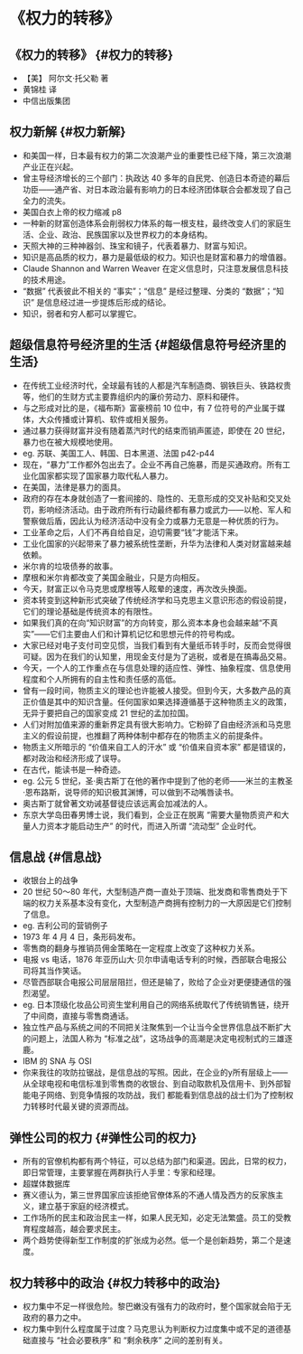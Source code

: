 # 《权力的转移》


## 《权力的转移》 {#权力的转移}

-   【美】 阿尔文·托父勒 著
-   黄锦桂 译
-   中信出版集团


## 权力新解 {#权力新解}

-   和美国一样，日本最有权力的第二次浪潮产业的重要性已经下降，第三次浪潮产业正在兴起。
-   曾主导经济增长的三个部门：执政达 40 多年的自民党、创造日本奇迹的幕后功臣——通产省、对日本政治最有影响力的日本经济团体联合会都发现了自己全力的流失。
-   美国白衣上帝的权力缩减 p8
-   一种新的财富创造体系会削弱权力体系的每一根支柱，最终改变人们的家庭生活、企业、政治、民族国家以及世界权力的本身结构。
-   天照大神的三种神器剑、珠宝和镜子，代表着暴力、财富与知识。
-   知识是高品质的权力，暴力是最低级的权力。知识也是财富和暴力的增值器。
-   Claude Shannon and Warren Weaver 在定义信息时，只注意发展信息科技的技术用途。
-   “数据” 代表彼此不相关的 “事实”；“信息” 是经过整理、分类的 “数据”；“知识” 是信息经过进一步提炼后形成的结论。
-   知识，弱者和穷人都可以掌握它。


## 超级信息符号经济里的生活 {#超级信息符号经济里的生活}

-   在传统工业经济时代，全球最有钱的人都是汽车制造商、钢铁巨头、铁路权贵等，他们的生财方式主要靠组织内的廉价劳动力、原料和硬件。
-   与之形成对比的是，《福布斯》富豪榜前 10 位中，有 7 位符号的产业属于媒体，大众传播或计算机、软件或相关服务。
-   通过暴力获得财富并没有随着蒸汽时代的结束而销声匿迹，即使在 20 世纪，暴力也在被大规模地使用。
-   eg. 苏联、美国工人、韩国、日本黑道、法国 p42-p44
-   现在，“暴力”工作都外包出去了。企业不再自己施暴，而是买通政府。所有工业化国家都实现了国家暴力取代私人暴力。
-   在美国，法律是暴力的面具。
-   政府的存在本身就创造了一套间接的、隐性的、无意形成的交叉补贴和交叉处罚，影响经济活动。由于政府所有行动最终都有暴力或武力——以枪、军人和警察做后盾，因此认为经济活动中没有全力或暴力无意是一种优质的行为。
-   工业革命之后，人们不再自给自足，迫切需要“钱”才能活下来。
-   工业化国家的兴起带来了暴力被系统性垄断，升华为法律和人类对财富越来越依赖。
-   米尔肯的垃圾债券的故事。
-   摩根和米尔肯都改变了美国金融业，只是方向相反。
-   今天，财富正以令马克思或摩根等人眩晕的速度，再次改头换面。
-   资本转变到这种新形式突破了传统经济学和马克思主义意识形态的假设前提，它们的理论基础是传统资本的有限性。
-   如果我们真的在向“知识财富”的方向转变，那么资本本身也会越来越“不真实”——它们主要由人们和计算机记忆和思想元件的符号构成。
-   大家已经对电子支付司空见惯，当我们看到有大量纸币转手时，反而会觉得很可疑。因为在我们的认知里，用现金支付是为了逃税，或者是在搞毒品交易。
-   今天，一个人的工作重点在与信息处理的适应性、弹性、抽象程度、信息使用程度和个人所拥有的自主性和责任感的高低。
-   曾有一段时间，物质主义的理论也许能被人接受。但到今天，大多数产品的真正价值是其中的知识含量。任何国家如果选择遵循基于这种物质主义的政策，无异于要把自己的国家变成 21 世纪的孟加拉国。
-   人们对附加值来源的重新界定具有很大影响力。它粉碎了自由经济派和马克思主义的假设前提，也推翻了两种体制中都存在的物质主义的前提条件。
-   物质主义所暗示的 “价值来自工人的汗水” 或 “价值来自资本家” 都是错误的，都对政治和经济形成了误导。
-   在古代，能读书是一种奇迹。
-   eg. 公元 5 世纪，圣·奥古斯丁在他的著作中提到了他的老师——米兰的主教圣·恩布路斯，说导师的知识极其渊博，可以做到不动嘴唇读书。
-   奥古斯丁就曾著文劝诫基督徒应该远离会加减法的人。
-   东京大学岛田春男博士说，我们看到，企业正在脱离 “需要大量物质资产和大量人力资本才能启动生产” 的时代，而进入所谓 “流动型” 企业时代。


## 信息战 {#信息战}

-   收银台上的战争
-   20 世纪 50～80 年代，大型制造产商一直处于顶端、批发商和零售商处于下端的权力关系基本没有变化，大型制造产商拥有控制力的一大原因是它们控制了信息。
-   eg. 吉利公司的营销例子
-   1973 年 4 月 4 日，条形码发布。
-   零售商的翻身与推销员佣金策略在一定程度上改变了这种权力关系。
-   电报 vs 电话，1876 年亚历山大·贝尔申请电话专利的时候，西部联合电报公司将其当作笑话。
-   尽管西部联合电报公司层层阻拦，但还是输了，败给了企业对更便捷通信的强烈渴望。
-   eg. 日本顶级化妆品公司资生堂利用自己的网络系统取代了传统销售链，绕开了中间商，直接与零售商通话。
-   独立性产品与系统之间的不同把关注聚焦到一个让当今全世界信息战不断扩大的问题上，法国人称为 “标准之战”，这场战争的高潮是决定电视制式的三雄逐鹿。
-   IBM 的 SNA 与 OSI
-   你来我往的攻防拉锯战，是信息战的写照。因此，在企业的y所有层级上——从全球电视和电信标准到零售商的收银台、到自动取款机及信用卡、到外部智能电子网络、到竞争情报的攻防战，我们
    都能看到信息战的战士们为了控制权力转移时代最关键的资源而战。


## 弹性公司的权力 {#弹性公司的权力}

-   所有的官僚机构都有两个特征，可以总结为部门和渠道。因此，日常的权力，即日常管理，主要掌握在两群执行人手里：专家和经理。
-   超媒体数据库
-   赛义德认为，第三世界国家应该拒绝官僚体系的不通人情及西方的反家族主义，建立基于家庭的经济模式。
-   工作场所的民主和政治民主一样，如果人民无知，必定无法繁盛。员工的受教育程度越高，越会要求民主。
-   两个趋势使得新型工作制度的扩张成为必然。低一个是创新趋势，第二个是速度。


## 权力转移中的政治 {#权力转移中的政治}

-   权力集中不足一样很危险。黎巴嫩没有强有力的政府时，整个国家就会陷于无政府的暴力之中。
-   权力集中到什么程度属于过度？马克思认为判断权力过度集中或不足的道德基础直接与 “社会必要秩序” 和 “剩余秩序” 之间的差别有关。

